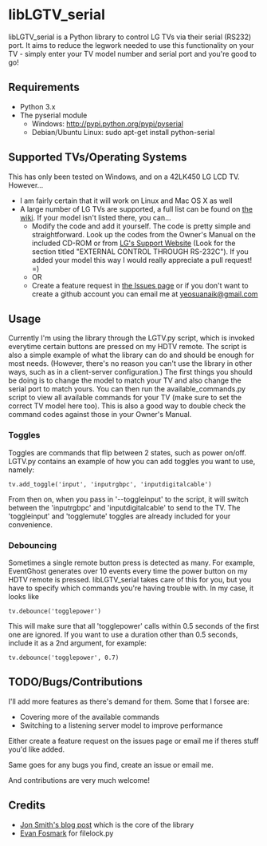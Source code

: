 # libLGTV_serial #
libLGTV_serial is a Python library to control LG TVs via their serial (RS232) port. It aims to reduce the legwork needed to use this functionality on your TV - simply enter your TV model number and serial port and you're good to go!

## Requirements ##
- Python 3.x
- The pyserial module
    - Windows: http://pypi.python.org/pypi/pyserial
    - Debian/Ubuntu Linux: sudo apt-get install python-serial

## Supported TVs/Operating Systems ##
This has only been tested on Windows, and on a 42LK450 LG LCD TV. However...

- I am fairly certain that it will work on Linux and Mac OS X as well
- A large number of LG TVs are supported, a full list can be found on [the wiki](https://github.com/suan/libLGTV_serial/wiki/Supported-TV-Models). If your model isn't listed there, you can...
    - Modify the code and add it yourself. The code is pretty simple and straightforward. Look up the codes from the Owner's Manual on the included CD-ROM or from [LG's Support Website](http://www.lg.com/us/support/index.jsp) (Look for the section titled "EXTERNAL CONTROL THROUGH RS-232C"). If you added your model this way I would really appreciate a pull request! =)
    - OR
    - Create a feature request in [the Issues page](https://github.com/suan/libLGTV_serial/issues) or if you don't want to create a github account you can email me at yeosuanaik@gmail.com

## Usage ##
Currently I'm using the library through the LGTV.py script, which is invoked everytime certain buttons are pressed on my HDTV remote. The script is also a simple example of what the library can do and should be enough for most needs. (However, there's no reason you can't use the library in other ways, such as in a client-server configuration.) The first things you should be doing is to change the model to match your TV and also change the serial port to match yours. You can then run the available_commands.py script to view all available commands for your TV (make sure to set the correct TV model here too). This is also a good way to double check the command codes against those in your Owner's Manual.
### Toggles ###
Toggles are commands that flip between 2 states, such as power on/off. LGTV.py contains an example of how you can add toggles you want to use, namely:

```
tv.add_toggle('input', 'inputrgbpc', 'inputdigitalcable')
```
From then on, when you pass in '--toggleinput' to the script, it will switch between the 'inputrgbpc' and 'inputdigitalcable' to send to the TV. The 'toggleinput' and 'togglemute' toggles are already included for your convenience.
### Debouncing ###
Sometimes a single remote button press is detected as many. For example, EventGhost generates over 10 events every time the power button on my HDTV remote is pressed. libLGTV_serial takes care of this for you, but you have to specify which commands you're having trouble with. In my case, it looks like

```
tv.debounce('togglepower')
```
This will make sure that all 'togglepower' calls within 0.5 seconds of the first one are ignored. If you want to use a duration other than 0.5 seconds, include it as a 2nd argument, for example:

```
tv.debounce('togglepower', 0.7)
```

## TODO/Bugs/Contributions ##
I'll add more features as there's demand for them. Some that I forsee are:

- Covering more of the available commands
- Switching to a listening server model to improve performance

Either create a feature request on the issues page or email me if theres stuff you'd like added.

Same goes for any bugs you find, create an issue or email me.

And contributions are very much welcome!

## Credits ##
- [Jon Smith's blog post](http://www.thelazysysadmin.net/2009/05/rs232-control-lg-lcd-tv-mythtv/) which is the core of the library
- [Evan Fosmark](http://www.evanfosmark.com/2009/01/cross-platform-file-locking-support-in-python/) for filelock.py
